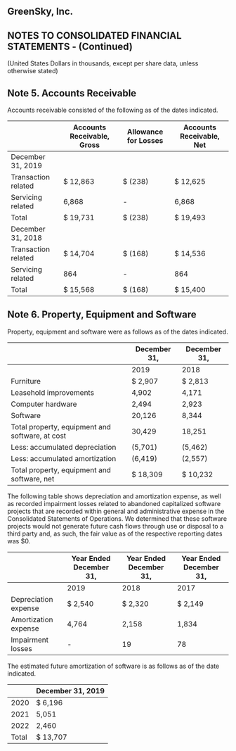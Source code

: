 ## GreenSky, Inc.

## NOTES TO CONSOLIDATED FINANCIAL STATEMENTS - (Continued)

(United States Dollars in thousands, except per share data, unless otherwise stated)

## Note 5. Accounts Receivable

Accounts receivable consisted of the following as of the dates indicated.

|                     | Accounts Receivable, Gross   | Allowance for Losses   | Accounts Receivable, Net   |
|---------------------|------------------------------|------------------------|----------------------------|
| December 31, 2019   |                              |                        |                            |
| Transaction related | $ 12,863                     | $ (238)                | $ 12,625                   |
| Servicing related   | 6,868                        | -                      | 6,868                      |
| Total               | $ 19,731                     | $ (238)                | $ 19,493                   |
| December 31, 2018   |                              |                        |                            |
| Transaction related | $ 14,704                     | $ (168)                | $ 14,536                   |
| Servicing related   | 864                          | -                      | 864                        |
| Total               | $ 15,568                     | $ (168)                | $ 15,400                   |

## Note 6. Property, Equipment and Software

Property, equipment and software were as follows as of the dates indicated.

|                                                 | December 31,   | December 31,   |
|-------------------------------------------------|----------------|----------------|
|                                                 | 2019           | 2018           |
| Furniture                                       | $ 2,907        | $ 2,813        |
| Leasehold improvements                          | 4,902          | 4,171          |
| Computer hardware                               | 2,494          | 2,923          |
| Software                                        | 20,126         | 8,344          |
| Total property, equipment and software, at cost | 30,429         | 18,251         |
| Less: accumulated depreciation                  | (5,701)        | (5,462)        |
| Less: accumulated amortization                  | (6,419)        | (2,557)        |
| Total property, equipment and software, net     | $ 18,309       | $ 10,232       |

The following table shows depreciation and amortization expense, as well as recorded impairment losses related to abandoned capitalized software projects that are recorded within general and administrative expense in the Consolidated Statements of Operations. We determined that these software projects would not generate future cash flows through use or disposal to a third party and, as such, the fair value as of the respective reporting dates was $0.

|                      | Year Ended December 31,   | Year Ended December 31,   | Year Ended December 31,   |
|----------------------|---------------------------|---------------------------|---------------------------|
|                      | 2019                      | 2018                      | 2017                      |
| Depreciation expense | $ 2,540                   | $ 2,320                   | $ 2,149                   |
| Amortization expense | 4,764                     | 2,158                     | 1,834                     |
| Impairment losses    | -                         | 19                        | 78                        |

The estimated future amortization of software is as follows as of the date indicated.

|       | December 31,  2019   |
|-------|----------------------|
| 2020  | $ 6,196              |
| 2021  | 5,051                |
| 2022  | 2,460                |
| Total | $ 13,707             |